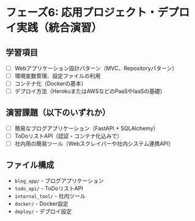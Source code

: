 # フェーズ6: 応用プロジェクト・デプロイ実践（統合演習）

## 学習項目
- [ ] Webアプリケーション設計パターン（MVC、Repositoryパターン）
- [ ] 環境変数管理、設定ファイルの利用
- [ ] コンテナ化（Dockerの基本）
- [ ] デプロイ方法（HerokuまたはAWSなどのPaaSやIaaSの基礎）

## 演習課題（以下のいずれか）
- [ ] 簡易なブログアプリケーション（FastAPI + SQLAlchemy）
- [ ] ToDoリストAPI（認証・コンテナ化込みで）
- [ ] 社内用の簡易ツール（Webスクレイパーや社内システム連携API）

## ファイル構成
- `blog_app/` - ブログアプリケーション
- `todo_api/` - ToDoリストAPI
- `internal_tool/` - 社内ツール
- `docker/` - Docker設定
- `deploy/` - デプロイ設定
